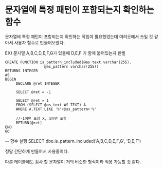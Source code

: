 # 문자열에 특정 패턴이 포함되는지 확인하는 함수

문자열에 특정 패턴이 포함되는지 확인하는 작업이 필요했었는데 여러곳에서 쓰일 것 같아서 사용자 함수로 만들어보았다.

EX) 문자열 A,B,C,D,E,F,G가 있을때 D,E,F 가 함께 붙어있는지 판별

    CREATE FUNCTION is_pattern_included(@as_text varchar(255),
                      @as_pattern varchar(255))
    RETURNS INTEGER
    AS
    BEGIN
         DECLARE @ret INTEGER 
         
         SELECT @ret = -1

         SELECT @ret = 1
         FROM (SELECT @as_text AS TEXT) A
         WHERE A.TEXT LIKE '%'+@as_pattern+'%'
        
         //-1이면 포함 X, 1이면 포함
         RETURN(@ret)
    END
    GO

-- 함수 실행
SELECT dbo.is_pattern_included('A,B,C,D,E,F,G', 'D,E,F')


정말 간단하게 만들어서 사용중이다. 

다른 테이블에도 검사 할 문자열이 거의 비슷한 형식이라 적용 가능할 것 같다.

